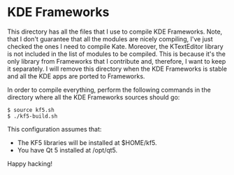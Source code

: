# KDE Frameworks

This directory has all the files that I use to compile KDE Frameworks. Note,
that I don't guarantee that all the modules are nicely compiling, I've just
checked the ones I need to compile Kate. Moreover, the KTextEditor library is
not included in the list of modules to be compiled. This is because it's the
only library from Frameworks that I contribute and, therefore, I want to keep
it separately. I will remove this directory when the KDE Frameworks is stable
and all the KDE apps are ported to Frameworks.

In order to compile everything, perform the following commands in the directory
where all the KDE Frameworks sources should go:

    $ source kf5.sh
    $ ./kf5-build.sh

This configuration assumes that:

  * The KF5 libraries will be installed at $HOME/kf5.
  * You have Qt 5 installed at /opt/qt5.

Happy hacking!
